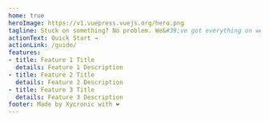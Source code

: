```yaml
---
home: true
heroImage: https://v1.vuepress.vuejs.org/hero.png
tagline: Stuck on something? No problem. We&#39;ve got everything on web hosting documenented here for you to see
actionText: Quick Start →
actionLink: /guide/
features:
- title: Feature 1 Title
  details: Feature 1 Description
- title: Feature 2 Title
  details: Feature 2 Description
- title: Feature 3 Title
  details: Feature 3 Description
footer: Made by Xycronic with ❤️
---
```

